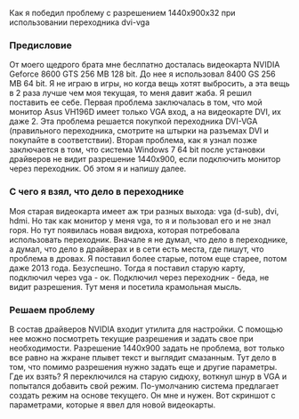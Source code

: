 Как я победил проблему с разрешением 1440x900x32 при использовании переходника dvi-vga

### Предисловие
От моего щедрого брата мне беслпатно досталась видеокарта NVIDIA Geforce 8600 GTS 256 MB 128 bit. До нее я использовал 8400 GS 256 MB 64 bit. Я не играю в игры, но когда вещь хотят выбросить, а эта вещь в 2 раза лучше чем моя текущая, то меня давит жаба. Я решил поставить ее себе. Первая проблема заключалась в том, что мой монитор Asus VH196D имеет только VGA вход, а на видеокарте DVI, их даже 2.
Эта проблема решается покупкой переходника DVI-VGA (правильного переходника, смотрите на штырки на разъемах DVI и покупайте в соответствии). Вторая проблема, как я узнал позже заключается в том, что система Windows 7 64 bit после установки драйверов не видит разрешение 1440x900, если подключить монитор через переходник. Об этом я и напишу далее.

### С чего я взял, что дело в переходнике
Моя старая видеокарта имеет аж три разных выхода: vga (d-sub), dvi, hdmi. Но так как монитор у меня vga, то я и пользовал его и не знал горя. Но тут появилась новая видюха, которая потребовала использовать переходник. Вначале я не думал, что дело в переходнике, а думал, что дело в драйверах и в сети есть места, где пишут, что проблема в дровах. Я поставил более старые, потом еще старее, потом даже 2013 года. Безуспешно. Тогда я поставил старую карту, подключил через vga - ок. Подключил через переходник - беда, не видит разрешения. Тут меня и посетила крамольная мысль.

### Решаем проблему
В состав драйверов NVIDIA входит утилита для настройки. С помощью нее можно посмотреть текущие разрешения и задать свое при необходимости. Разрешение 1440x900 задать не проблема, вот только все равно на жкране плывет текст и выглядит смазанным. Тут дело в том, что помимо разрешения нужно задать еще и другие параметры. Где их взять? Я переключился на старую сидюху, воткнул шнур в VGA и попытался добавить свой режим. По-умолчанию система предлагает создать режим на основе текущего. Он мне и нужен. Вот скриншот с параметрами, которые я ввел для новой видеокарты.

